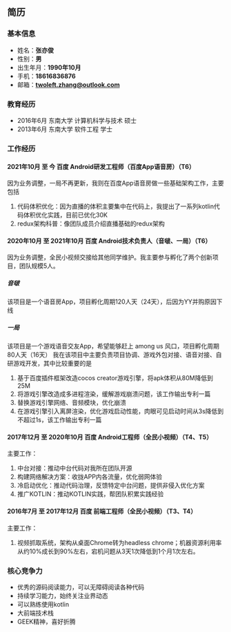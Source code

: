 简历
--------

### 基本信息

+ 姓名：**张亦俊**
+ 性别：**男**
+ 出生年月：**1990年10月**
+ 手机：**18616836876**
+ 邮箱：**twoleft.zhang@outlook.com**

### 教育经历

+ 2016年6月 东南大学 计算机科学与技术 硕士
+ 2013年6月 东南大学 软件工程 学士


### 工作经历

#### 2021年10月 至 今 百度 Android研发工程师（百度App语音房）（T6）
因为业务调整，一局不再更新，我则在百度App语音房做一些基础架构工作，主要包括

1. 代码体积优化：因为直播的体积主要集中在代码上，我提出了一系列kotlin代码体积优化实践，目前已优化30K
2. redux架构科普：像团队成员介绍直播基础的redux架构

#### 2020年10月 至 2021年10月 百度 Android技术负责人（音啵、一局）（T6） 
因为业务调整，全民小视频交接给其他同学维护。我主要参与孵化了两个创新项目，团队规模5人。

##### 音啵
该项目是一个语音房App，项目孵化周期120人天（24天），后因为YY并购原因下线

##### 一局
该项目是一个游戏语音交友App，希望能够赶上 among us 风口，项目孵化周期80人天（16天）
我在该项目中主要负责项目协调、游戏外包对接、语音对接、自研游戏开发，其中比较重要的是

1. 基于百度插件框架改造cocos creator游戏引擎，将apk体积从80M降低到25M
2. 将游戏引擎改造成多进程渲染，缓解游戏崩溃问题，该工作输出专利一篇
3. 替换游戏引擎网络、音频模块，优化崩溃
4. 在游戏引擎引入离屏渲染，优化游戏启动性能，肉眼可见启动时间从3s降低到不超过1s，该工作输出专利一篇

#### 2017年12月 至 2020年10月 百度 Android工程师（全民小视频）（T4、T5）

主要工作：

1. 中台对接：推动中台代码对我所在团队开源
2. 构建网络解决方案：收拢APP内各流量，优化弱网体验
3. 冷启动优化：推动代码治理，反馈特定中台问题，提供非侵入优化方案
4. 推广KOTLIN：推动KOTLIN实践，帮团队积累实践经验

#### 2016年7月 至 2017年12月 百度 前端工程师（全民小视频）（T3、T4）

主要工作：

1. 视频抓取系统，架构从桌面Chrome转为headless chrome；机器资源利用率从约10%成长到90%左右，宕机问题从3天1次降低到1个月1次左右。

### 核心竞争力
+ 优秀的源码阅读能力，可以无障碍阅读各种代码
+ 持续学习能力，始终关注业界动态
+ 可以熟练使用kotlin
+ 大前端技术栈
+ GEEK精神，喜好折腾

